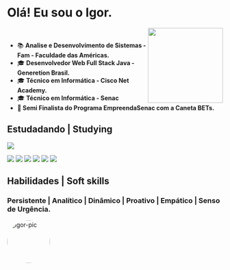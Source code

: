 




 # Olá! Eu sou o Igor. 
 <img align="right" height="175em" src="https://github-readme-stats.vercel.app/api?username=DwIgor&show_icons=true&theme=midnight-purple&include_all_commits=true&count_private=true"/>
  <div style="display: inline_block"><br>
 
- 📚  <b> Analise e Desenvolvimento de Sistemas - Fam - Faculdade das Américas.</b>
- 🎓   <b>Desenvolvedor Web Full Stack Java - Generetion Brasil.</b>
- 🎓   <b>Técnico em Informática - Cisco Net Academy.</b>
- 🎓   <b>Técnico em Informática - Senac 
- :3rd_place_medal: Semi Finalista do Programa EmpreendaSenac com a Caneta BETs.</b>

 
## Estudadando | Studying 
<div>
 <a href = "https://www.oracle.com/java/technologies/javase-documentation.html"><img src="https://img.shields.io/badge/Java-ED8B00?style=for-the-badge&logo=java&logoColor=white" target="_blank"></a>
 
  <a href = "https://developer.mozilla.org/pt-BR/docs/Web/JavaScript"><img src="https://img.shields.io/badge/javascript-%23323330.svg?style=for-the-badge&logo=javascript&logoColor=%23F7DF1E" target="_blank"></a>
    <a href="https://dev.mysql.com/doc/" target="_blank"><img src="https://img.shields.io/badge/MySQL-00000F?style=for-the-badge&logo=mysql&logoColor=white" target="_blank"></a>
  <a href="https://getbootstrap.com.br/docs/4.1/getting-started/introduction/" target="_blank"><img src="https://img.shields.io/badge/Bootstrap-563D7C?style=for-the-badge&logo=bootstrap&logoColor=white" target="_blank"></a>
 <a href="https://angular.io" target="_blank"><img src="https://img.shields.io/badge/Angular-DD0031?style=for-the-badge&logo=angular&logoColor=white" target="_blank"></a> 
  <a href="https://developer.mozilla.org/pt-BR/docs/Web/HTML/Element" target="_blank"><img src="https://img.shields.io/badge/HTML5-E34F26?style=for-the-badge&logo=html5&logoColor=white" target="_blank"></a> 
  <a href="https://developer.mozilla.org/pt-BR/docs/Web/CSS" target="_blank"><img src="https://img.shields.io/badge/CSS3-1572B6?style=for-the-badge&logo=css3&logoColor=white" target="_blank"></a> 
 

  </div>
  
## <b>Habilidades | Soft skills</b>
  
### <b>Persistente | Analítico | Dinâmico | Proativo | Empático | Senso de Urgência.</b>

<img align="left" alt="igor-pic" height="100" style="border-radius:50px;" src="https://user-images.githubusercontent.com/89522757/154803923-d5cbb0a7-a1c2-4afc-8465-77addeefd1ec.gif">

  

  
